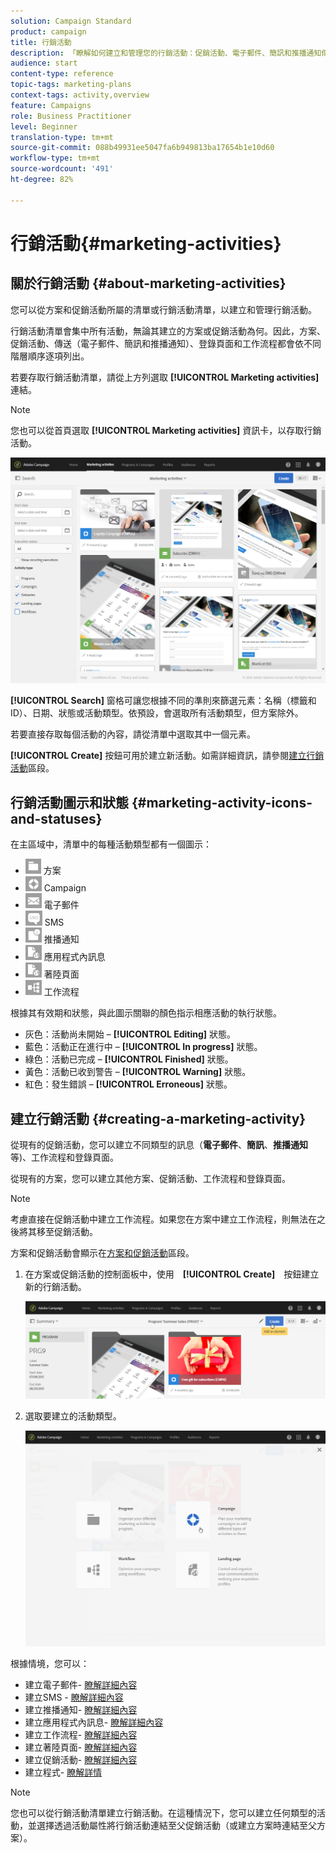 ```yaml
---
solution: Campaign Standard
product: campaign
title: 行銷活動
description: 「瞭解如何建立和管理您的行銷活動：促銷活動、電子郵件、簡訊和推播通知傳送、登錄頁面、工作流程。您可以輕鬆設計新活動、編輯現有活動，並查詢其狀態和有效性。」
audience: start
content-type: reference
topic-tags: marketing-plans
context-tags: activity,overview
feature: Campaigns
role: Business Practitioner
level: Beginner
translation-type: tm+mt
source-git-commit: 088b49931ee5047fa6b949813ba17654b1e10d60
workflow-type: tm+mt
source-wordcount: '491'
ht-degree: 82%

---
```



# 行銷活動{#marketing-activities}

## 關於行銷活動 {#about-marketing-activities}

您可以從方案和促銷活動所屬的清單或行銷活動清單，以建立和管理行銷活動。

行銷活動清單會集中所有活動，無論其建立的方案或促銷活動為何。因此，方案、促銷活動、傳送（電子郵件、簡訊和推播通知）、登錄頁面和工作流程都會依不同階層順序逐項列出。

若要存取行銷活動清單，請從上方列選取 **[!UICONTROL Marketing activities]** 連結。

>[!NOTE]
>
>您也可以從首頁選取 **[!UICONTROL Marketing activities]** 資訊卡，以存取行銷活動。

![](assets/marketing_activities_1.png)

**[!UICONTROL Search]** 窗格可讓您根據不同的準則來篩選元素：名稱（標籤和 ID）、日期、狀態或活動類型。依預設，會選取所有活動類型，但方案除外。

若要直接存取每個活動的內容，請從清單中選取其中一個元素。

**[!UICONTROL Create]** 按鈕可用於建立新活動。如需詳細資訊，請參閱[建立行銷活動](#creating-a-marketing-activity)區段。

## 行銷活動圖示和狀態 {#marketing-activity-icons-and-statuses}

在主區域中，清單中的每種活動類型都有一個圖示：

* ![](assets/marketing_program_icon.png) 方案
* ![](assets/marketing_campaign_icon.png) Campaign
* ![](assets/marketing_email_icon.png) 電子郵件
* ![](assets/marketing_sms_icon.png) SMS
* ![](assets/marketing_push_icon.png) 推播通知
* ![](assets/marketing_lp_icon.png) 應用程式內訊息
* ![](assets/marketing_lp_icon.png) 著陸頁面
* ![](assets/marketing_workflow_icon.png) 工作流程

根據其有效期和狀態，與此圖示關聯的顏色指示相應活動的執行狀態。

* 灰色：活動尚未開始 – **[!UICONTROL Editing]** 狀態。
* 藍色：活動正在進行中 – **[!UICONTROL In progress]** 狀態。
* 綠色：活動已完成 – **[!UICONTROL Finished]** 狀態。
* 黃色：活動已收到警告 – **[!UICONTROL Warning]** 狀態。
* 紅色：發生錯誤 – **[!UICONTROL Erroneous]** 狀態。

## 建立行銷活動 {#creating-a-marketing-activity}

從現有的促銷活動，您可以建立不同類型的訊息（**電子郵件**、**簡訊**、**推播通知**&#x200B;等)、工作流程和登錄頁面。

從現有的方案，您可以建立其他方案、促銷活動、工作流程和登錄頁面。

>[!NOTE]
>
>考慮直接在促銷活動中建立工作流程。如果您在方案中建立工作流程，則無法在之後將其移至促銷活動。

方案和促銷活動會顯示在[方案和促銷活動](../../start/using/programs-and-campaigns.md)區段。

1. 在方案或促銷活動的控制面板中，使用　**[!UICONTROL Create]**　按鈕建立新的行銷活動。

   ![](assets/marketing_activiy_creation_1.png)

1. 選取要建立的活動類型。

   ![](assets/marketing_activiy_creation_2.png)

根據情境，您可以：

* 建立電子郵件- [瞭解詳細內容](../../channels/using/creating-an-email.md)
* 建立SMS - [瞭解詳細內容](../../channels/using/creating-an-sms-message.md)
* 建立推播通知- [瞭解詳細內容](../../channels/using/preparing-and-sending-a-push-notification.md)
* 建立應用程式內訊息- [瞭解詳細內容](../../channels/using/about-in-app-messaging.md)
* 建立工作流程- [瞭解詳細內容](../../automating/using/building-a-workflow.md#creating-a-workflow)
* 建立著陸頁面- [瞭解詳細內容](../../channels/using/getting-started-with-landing-pages.md)
* 建立促銷活動- [瞭解詳細內容](../../start/using/programs-and-campaigns.md#creating-a-campaign)
* 建立程式- [瞭解詳情](../../start/using/programs-and-campaigns.md#creating-a-program)

>[!NOTE]
>
>您也可以從行銷活動清單建立行銷活動。在這種情況下，您可以建立任何類型的活動，並選擇透過活動屬性將行銷活動連結至父促銷活動（或建立方案時連結至父方案）。

